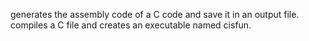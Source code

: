 generates the assembly code of a C code and save it in an output file.
compiles a C file and creates an executable named cisfun.
